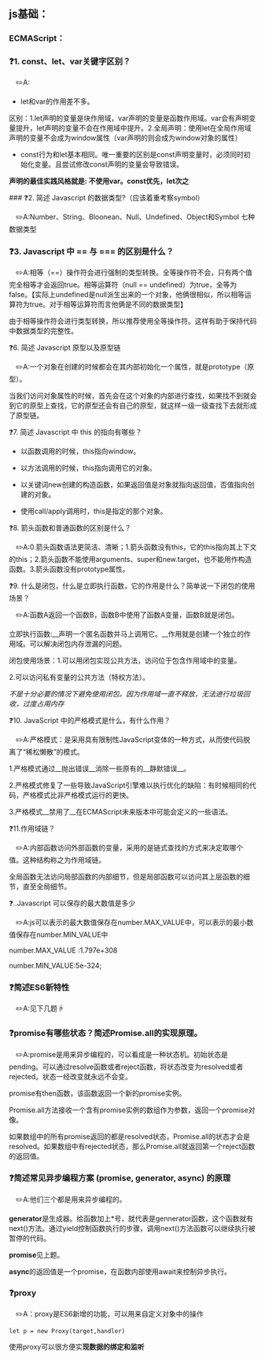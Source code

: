 

## js基础：

### ECMAScript：

### :question:1. const、let、var关键字区别？

&emsp;:pencil2:A: 

- let和var的作用差不多。

区别：1.let声明的变量是块作用域，var声明的变量是函数作用域。var会有声明变量提升，let声明的变量不会在作用域中提升。2.全局声明：使用let在全局作用域声明的变量不会成为window属性（var声明的则会成为window对象的属性）

- const行为和let基本相同。唯一重要的区别是const声明变量时，必须同时初始化变量。且尝试修改const声明的变量会导致错误。

__声明的最佳实践风格就是: 不使用var。const优先，let次之__

#​#​#​ :question:2. 简述 Javascript 的数据类型?（应该着重考察symbol）

&emsp;:pencil2:A:Number、String、Bloonean、Null、Undefined、Object和Symbol 七种数据类型

### :question:3.​  Javascript 中 == 与 === 的区别是什么？

&emsp;:pencil2:A:相等（==）操作符会进行强制的类型转换。全等操作符不会，只有两个值完全相等才会返回true。相等运算符（null == undefined）为true，全等为false。【实际上undefined是null派生出来的一个对象，他俩很相似，所以相等运算符为true。对于相等运算符而言他俩是不同的数据类型】

由于相等操作符会进行类型转换，所以推荐使用全等操作符。这样有助于保持代码中数据类型的完整性。

:question:6. 简述 Javascript 原型以及原型链

&emsp;:pencil2:A:一个对象在创建的时候都会在其内部初始化一个属性，就是prototype（原型）。

当我们访问对象属性的时候，首先会在这个对象的内部进行查找，如果找不到就会到它的原型上查找，它的原型还会有自己的原型，就这样一级一级查找下去就形成了原型链。



:question:7. 简述 Javascript 中 this 的指向有哪些？

* 以函数调用的时候，this指向window。

* 以方法调用的时候，this指向调用它的对象。

* 以关键词new创建的构造函数，如果返回值是对象就指向返回值，否值指向创建的对象。

* 使用call/apply调用时，this是指定的那个对象。



:question:8. 箭头函数和普通函数的区别是什么？

&emsp;:pencil2:A:0.箭头函数语法更简洁、清晰；1.箭头函数没有this，它的this指向其上下文的this；2.箭头函数不能使用arguments、super和new.target，也不能用作构造函数。3.箭头函数没有prototype属性。



:question:9. 什么是闭包，什么是立即执行函数，它的作用是什么？简单说一下闭包的使用场景？

&emsp;:pencil2:A:函数A返回一个函数B，函数B中使用了函数A变量，函数B就是闭包。

立即执行函数:__声明一个匿名函数并马上调用它。__作用就是创建一个独立的作用域。可以解决闭包内存泄漏的问题。

闭包使用场景：1.可以用闭包实现公共方法，访问位于包含作用域中的变量。

2.可以访问私有变量的公共方法（特权方法）。

_不是十分必要的情况下避免使用闭包。因为作用域一直不释放，无法进行垃圾回收，过度占用内存_



:question:10. JavaScript 中的严格模式是什么，有什么作用？

&emsp;:pencil2:A:严格模式：是采用具有限制性JavaScript变体的一种方式，从而使代码脱离了“稀松懒散”的模式。

1.严格模式通过__抛出错误__消除一些原有的__静默错误__。

2.严格模式修复了一些导致JavaScript引擎难以执行优化的缺陷：有时候相同的代码，严格模式比非严格模式运行的更快。

3.严格模式__禁用了__在ECMAScript未来版本中可能会定义的一些语法。



:question:11.作用域链？

&emsp;:pencil2:A:内部函数访问外部函数的变量，采用的是链式查找的方式来决定取哪个值。这种结构称之为作用域链。

全局函数无法访问局部函数的内部细节，但是局部函数可以访问其上层函数的细节，直至全局细节。



:question:..Javascript 可以保存的最大数值是多少

&emsp;:pencil2:A:js可以表示的最大数值保存在number.MAX_VALUE中，可以表示的最小数值保存在number.MIN_VALUE中

 number.MAX_VALUE :1.797e+308

number.MIN_VALUE:5e-324;  


### :question:简述ES6新特性

&emsp;:pencil2:A:见下几题☟

### :question:promise有哪些状态？简述Promise.all的实现原理。

&emsp;:pencil2:A:promise是用来异步编程的，可以看成是一种状态机。初始状态是pending。可以通过resolve函数或者reject函数，将状态改变为resolved或者rejected。状态一经改变就永远不会变。

promise有then函数，该函数返回一个新的promise实例。

Promise.all方法接收一个含有promise实例的数组作为参数，返回一个promise对像。

如果数组中的所有promise返回的都是resolved状态，Promise.all的状态才会是resolved。如果数组中有rejected状态，那么Promise.all就返回第一个reject函数的返回值。

 ### :question:简述常见异步编程方案 (promise, generator, async) 的原理

&emsp;:pencil2:A:他们三个都是用来异步编程的。

**generator**是生成器。给函数加上*号，就代表是gennerator函数，这个函数就有next()方法。通过yield控制函数执行的步骤，调用next()方法函数可以继续执行被暂停的代码。

**promise**见上题。

**async**的返回值是一个promise，在函数内部使用await来控制异步执行。



### :question:proxy

&emsp;:pencil2:A：proxy是ES6新增的功能，可以用来自定义对象中的操作

`let p = new Proxy(target,handler)`

使用proxy可以很方便实**现数据的绑定和监听**

